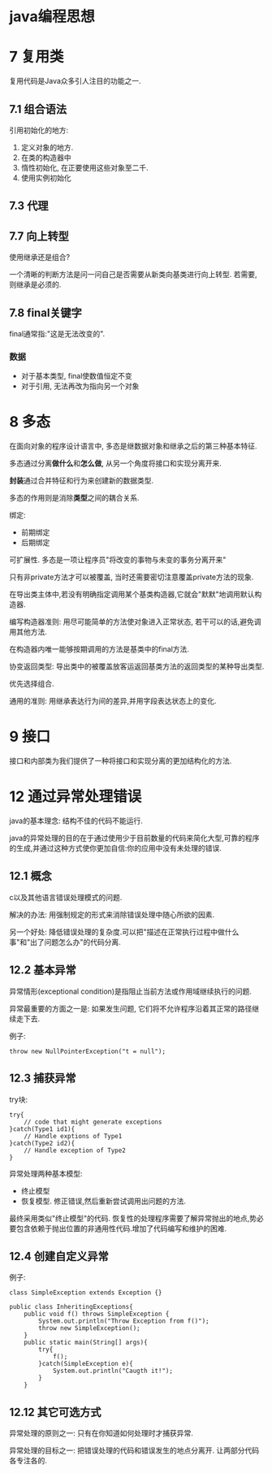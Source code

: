 # java编程思想

# 7 复用类

复用代码是Java众多引人注目的功能之一.

## 7.1 组合语法

引用初始化的地方:

1. 定义对象的地方.
2. 在类的构造器中
3. 惰性初始化, 在正要使用这些对象至二千.
4. 使用实例初始化

## 7.3 代理

## 7.7 向上转型

使用继承还是组合?

一个清晰的判断方法是问一问自己是否需要从新类向基类进行向上转型. 若需要, 则继承是必须的.

## 7.8 final关键字

final通常指:"这是无法改变的".

### 数据
- 对于基本类型, final使数值恒定不变
- 对于引用, 无法再改为指向另一个对象

# 8 多态

在面向对象的程序设计语言中, 多态是继数据对象和继承之后的第三种基本特征.

多态通过分离**做什么**和**怎么做**, 从另一个角度将接口和实现分离开来.

**封装**通过合并特征和行为来创建新的数据类型.

多态的作用则是消除**类型**之间的耦合关系.

绑定:

- 前期绑定
- 后期绑定

可扩展性. 多态是一项让程序员"将改变的事物与未变的事务分离开来"

只有非private方法才可以被覆盖, 当时还需要密切注意覆盖private方法的现象.

在导出类主体中,若没有明确指定调用某个基类构造器,它就会"默默"地调用默认构造器.

编写构造器准则: 用尽可能简单的方法使对象进入正常状态, 若干可以的话,避免调用其他方法.

在构造器内唯一能够按期调用的方法是基类中的final方法.

协变返回类型: 导出类中的被覆盖放客运返回基类方法的返回类型的某种导出类型. 

优先选择组合.

通用的准则: 用继承表达行为间的差异,并用字段表达状态上的变化.

# 9 接口

接口和内部类为我们提供了一种将接口和实现分离的更加结构化的方法.



# 12 通过异常处理错误

java的基本理念: 结构不佳的代码不能运行.

java的异常处理的目的在于通过使用少于目前数量的代码来简化大型,可靠的程序的生成,并通过这种方式使你更加自信:你的应用中没有未处理的错误.

## 12.1 概念

c以及其他语言错误处理模式的问题.

解决的办法: 用强制规定的形式来消除错误处理中随心所欲的因素.

另一个好处: 降低错误处理的复杂度.可以把"描述在正常执行过程中做什么事"和"出了问题怎么办"的代码分离.

## 12.2 基本异常

异常情形(exceptional condition)是指阻止当前方法或作用域继续执行的问题.

异常最重要的方面之一是: 如果发生问题, 它们将不允许程序沿着其正常的路径继续走下去.

例子:

    throw new NullPointerException("t = null");

## 12.3 捕获异常

try块:

    try{
        // code that might generate exceptions
    }catch(Type1 id1){
        // Handle exptions of Type1
    }catch(Type2 id2){
        // Handle exception of Type2 
    }

异常处理两种基本模型:
- 终止模型
- 恢复模型. 修正错误,然后重新尝试调用出问题的方法.

最终采用类似"终止模型"的代码. 恢复性的处理程序需要了解异常抛出的地点,势必要包含依赖于抛出位置的非通用性代码.增加了代码编写和维护的困难.

## 12.4 创建自定义异常

例子:

    class SimpleException extends Exception {}

    public class InheritingExceptions{
        public void f() throws SimpleException {
            System.out.println("Throw Exception from f()");
            throw new SimpleException();
        }
        public static main(String[] args){
            try{
                f();
            }catch(SimpleException e){
                System.out.println("Caugth it!");
            }
        }


## 12.12 其它可选方式

异常处理的原则之一: 只有在你知道如何处理时才捕获异常.

异常处理的目标之一: 把错误处理的代码和错误发生的地点分离开. 让两部分代码各专注各的.


